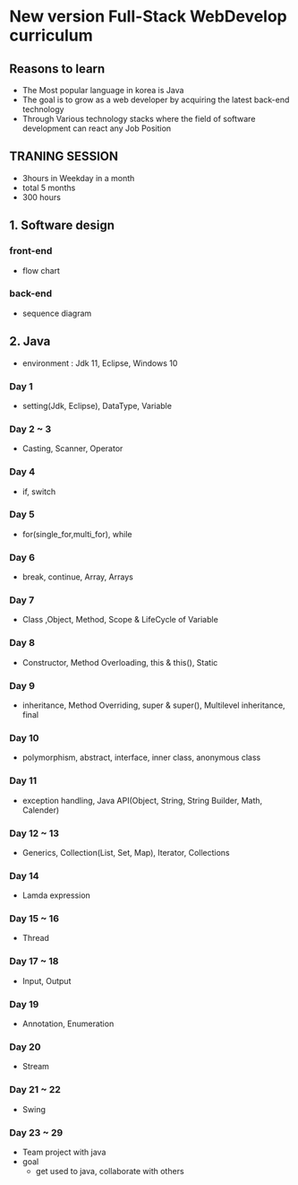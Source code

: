 # New version Full-Stack WebDevelop curriculum

## Reasons to learn
- The Most popular language in korea is Java
- The goal is to grow as a web developer by acquiring the latest back-end technology
- Through Various technology stacks where the field of software development can react any Job Position

## TRANING SESSION
- 3hours in Weekday in a month
- total 5 months
- 300 hours

## 1. Software design
### front-end
- flow chart
### back-end
- sequence diagram

## 2. Java
- environment : Jdk 11, Eclipse, Windows 10
### Day 1
- setting(Jdk, Eclipse), DataType, Variable
### Day 2 ~ 3
- Casting, Scanner, Operator
### Day 4 
- if, switch
### Day 5
- for(single_for,multi_for), while
### Day 6
- break, continue, Array, Arrays
### Day 7
- Class ,Object, Method, Scope & LifeCycle of Variable
### Day 8
- Constructor, Method Overloading, this & this(), Static
### Day 9
- inheritance, Method Overriding, super & super(), Multilevel inheritance, final
### Day 10
- polymorphism, abstract, interface, inner class, anonymous class
### Day 11
- exception handling, Java API(Object, String, String Builder, Math, Calender)
### Day 12 ~ 13
- Generics, Collection(List, Set, Map), Iterator, Collections
### Day 14
- Lamda expression
### Day 15 ~ 16
- Thread
### Day 17 ~ 18
- Input, Output
### Day 19
- Annotation, Enumeration
### Day 20
- Stream
### Day 21 ~ 22
- Swing
### Day 23 ~ 29
- Team project with java
- goal
    - get used to java, collaborate with others





